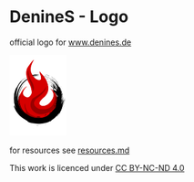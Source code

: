 # DenineS - Logo
official logo for www.denines.de

<img src="./logo.svg" width="100">

for resources see [resources.md](./resources.md)

This work is licenced under [CC BY-NC-ND 4.0](https://creativecommons.org/licenses/by-nc-nd/4.0/)
